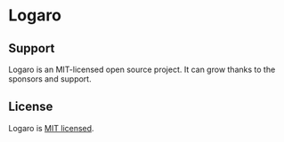 # Logaro

## Support

Logaro is an MIT-licensed open source project. It can grow thanks to the sponsors and support.

## License

Logaro is [MIT licensed](LICENSE).
